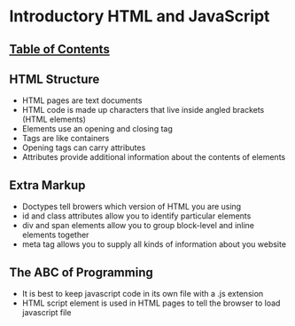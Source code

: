 # Introductory HTML and JavaScript

## [Table of Contents](README.md)

## HTML Structure

- HTML pages are text documents
- HTML code is made up characters that live inside angled brackets (HTML elements)
- Elements use an opening and closing tag
- Tags are like containers
- Opening tags can carry attributes
- Attributes provide additional information about the contents of elements

## Extra Markup

- Doctypes tell browers which version of HTML you are using
- id and class attributes allow you to identify particular elements
- div and span elements allow you to group block-level and inline elements together
- meta tag allows you to supply all kinds of information about you website

## The ABC of Programming

- It is best to keep javascript code in its own file with a .js extension
- HTML script element is used in HTML pages to tell the browser to load javascript file